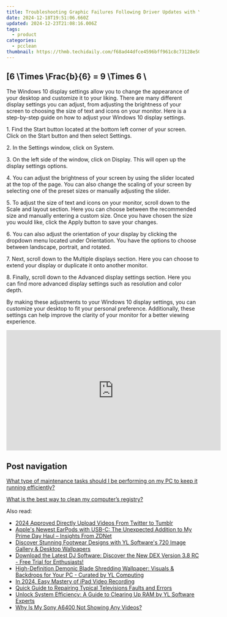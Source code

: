 ```yaml
---
title: Troubleshooting Graphic Failures Following Driver Updates with YL's Expert Advice
date: 2024-12-18T19:51:06.660Z
updated: 2024-12-23T21:08:16.006Z
tags:
  - product
categories:
  - pcclean
thumbnail: https://thmb.techidaily.com/f68ad44dfce4596bff961c8c73128e503881dbfbd95e5f1787a78426eec3f375.jpg
---
```


## \[6 \Times \Frac{b}{6} = 9 \Times 6 \

The Windows 10 display settings allow you to change the appearance of your desktop and customize it to your liking. There are many different display settings you can adjust, from adjusting the brightness of your screen to choosing the size of text and icons on your monitor. Here is a step-by-step guide on how to adjust your Windows 10 display settings. 

1\. Find the Start button located at the bottom left corner of your screen. Click on the Start button and then select Settings.

2\. In the Settings window, click on System.

3\. On the left side of the window, click on Display. This will open up the display settings options. 

4\. You can adjust the brightness of your screen by using the slider located at the top of the page. You can also change the scaling of your screen by selecting one of the preset sizes or manually adjusting the slider.

5\. To adjust the size of text and icons on your monitor, scroll down to the Scale and layout section. Here you can choose between the recommended size and manually entering a custom size. Once you have chosen the size you would like, click the Apply button to save your changes.

6\. You can also adjust the orientation of your display by clicking the dropdown menu located under Orientation. You have the options to choose between landscape, portrait, and rotated.

7\. Next, scroll down to the Multiple displays section. Here you can choose to extend your display or duplicate it onto another monitor.

8\. Finally, scroll down to the Advanced display settings section. Here you can find more advanced display settings such as resolution and color depth. 

By making these adjustments to your Windows 10 display settings, you can customize your desktop to fit your personal preference. Additionally, these settings can help improve the clarity of your monitor for a better viewing experience.

<!-- affiliate ads begin -->
<iframe width="560" height="315" src="https://www.youtube.com/embed/YB7Ou4-iKVM?si=7Fq8iUwI8voccMLx" title="YouTube video player" frameborder="0" allow="accelerometer; autoplay; clipboard-write; encrypted-media; gyroscope; picture-in-picture; web-share" referrerpolicy="strict-origin-when-cross-origin" allowfullscreen></iframe>
<!-- affiliate ads end -->

## Post navigation

[What type of maintenance tasks should I be performing on my PC to keep it running efficiently?](https://tools.techidaily.com/pcclean/products/)

[What is the best way to clean my computer’s registry?](https://tools.techidaily.com/pcclean/products/)

<ins class="adsbygoogle"
     style="display:block"
     data-ad-format="autorelaxed"
     data-ad-client="ca-pub-7571918770474297"
     data-ad-slot="1223367746"></ins>

<ins class="adsbygoogle"
     style="display:block"
     data-ad-client="ca-pub-7571918770474297"
     data-ad-slot="8358498916"
     data-ad-format="auto"
     data-full-width-responsive="true"></ins>

<span class="atpl-alsoreadstyle">Also read:</span>
<div><ul>
<li><a href="https://twitter-videos.techidaily.com/2024-approved-directly-upload-videos-from-twitter-to-tumblr/"><u>2024 Approved Directly Upload Videos From Twitter to Tumblr</u></a></li>
<li><a href="https://tech-savvy.techidaily.com/apples-newest-earpods-with-usb-c-the-unexpected-addition-to-my-prime-day-haul-insights-from-zdnet/"><u>Apple's Newest EarPods with USB-C: The Unexpected Addition to My Prime Day Haul – Insights From ZDNet</u></a></li>
<li><a href="https://win-cloud.techidaily.com/discover-stunning-footwear-designs-with-yl-softwares-720-image-gallery-and-desktop-wallpapers/"><u>Discover Stunning Footwear Designs with YL Software's 720 Image Gallery & Desktop Wallpapers</u></a></li>
<li><a href="https://win-cloud.techidaily.com/download-the-latest-dj-software-discover-the-new-dex-version-38-rc-free-trial-for-enthusiasts/"><u>Download the Latest DJ Software: Discover the New DEX Version 3.8 RC - Free Trial for Enthusiasts!</u></a></li>
<li><a href="https://win-cloud.techidaily.com/high-definition-demonic-blade-shredding-wallpaper-visuals-and-backdrops-for-your-pc-curated-by-yl-computing/"><u>High-Definition Demonic Blade Shredding Wallpaper: Visuals & Backdrops for Your PC - Curated by YL Computing</u></a></li>
<li><a href="https://digital-screen-recording.techidaily.com/in-2024-easy-mastery-of-ipad-video-recording/"><u>In 2024, Easy Mastery of iPad Video Recording</u></a></li>
<li><a href="https://technical-tips.techidaily.com/quick-guide-to-repairing-typical-televisions-faults-and-errors/"><u>Quick Guide to Repairing Typical Televisions Faults and Errors</u></a></li>
<li><a href="https://win-cloud.techidaily.com/unlock-system-efficiency-a-guide-to-clearing-up-ram-by-yl-software-experts/"><u>Unlock System Efficiency: A Guide to Clearing Up RAM by YL Software Experts</u></a></li>
<li><a href="https://extra-lessons.techidaily.com/why-is-my-sony-a6400-not-showing-any-videos/"><u>Why Is My Sony A6400 Not Showing Any Videos?</u></a></li>
</ul></div>

